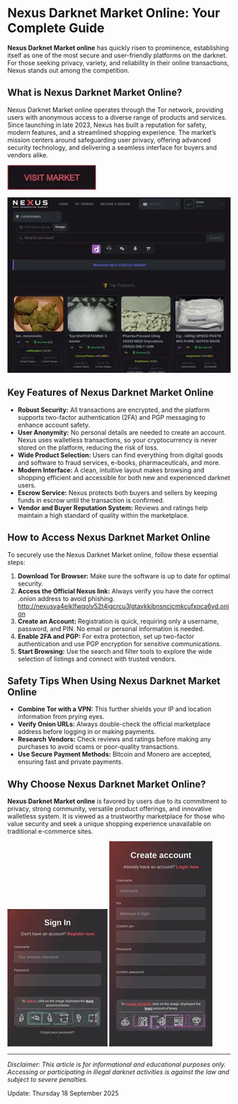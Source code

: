 # Nexus Darknet Market Online: Your Complete Guide

**Nexus Darknet Market online** has quickly risen to prominence, establishing itself as one of the most secure and user-friendly platforms on the darknet. For those seeking privacy, variety, and reliability in their online transactions, Nexus stands out among the competition.

## What is Nexus Darknet Market Online?

Nexus Darknet Market online operates through the Tor network, providing users with anonymous access to a diverse range of products and services. Since launching in late 2023, Nexus has built a reputation for safety, modern features, and a streamlined shopping experience. The market’s mission centers around safeguarding user privacy, offering advanced security technology, and delivering a seamless interface for buyers and vendors alike.

[<img src="/archive/activity.webp" width="200">](http://nexusya4eiklfwqoly52t4igcrcu3lgtaykkjbnsncjcmkcufxoca6yd.onion)

<a href="http://nexusya4eiklfwqoly52t4igcrcu3lgtaykkjbnsncjcmkcufxoca6yd.onion"><img src="/archive/perspective.webp" alt="image" style="max-width: 100%;"></a>


## Key Features of Nexus Darknet Market Online

- **Robust Security:** All transactions are encrypted, and the platform supports two-factor authentication (2FA) and PGP messaging to enhance account safety.
- **User Anonymity:** No personal details are needed to create an account. Nexus uses walletless transactions, so your cryptocurrency is never stored on the platform, reducing the risk of loss.
- **Wide Product Selection:** Users can find everything from digital goods and software to fraud services, e-books, pharmaceuticals, and more.
- **Modern Interface:** A clean, intuitive layout makes browsing and shopping efficient and accessible for both new and experienced darknet users.
- **Escrow Service:** Nexus protects both buyers and sellers by keeping funds in escrow until the transaction is confirmed.
- **Vendor and Buyer Reputation System:** Reviews and ratings help maintain a high standard of quality within the marketplace.

## How to Access Nexus Darknet Market Online

To securely use the Nexus Darknet Market online, follow these essential steps:

1. **Download Tor Browser:** Make sure the software is up to date for optimal security.
2. **Access the Official Nexus link:** Always verify you have the correct .onion address to avoid phishing. http://nexusya4eiklfwqoly52t4igcrcu3lgtaykkjbnsncjcmkcufxoca6yd.onion
3. **Create an Account:** Registration is quick, requiring only a username, password, and PIN. No email or personal information is needed.
4. **Enable 2FA and PGP:** For extra protection, set up two-factor authentication and use PGP encryption for sensitive communications.
5. **Start Browsing:** Use the search and filter tools to explore the wide selection of listings and connect with trusted vendors.

## Safety Tips When Using Nexus Darknet Market Online

- **Combine Tor with a VPN:** This further shields your IP and location information from prying eyes.
- **Verify Onion URLs:** Always double-check the official marketplace address before logging in or making payments.
- **Research Vendors:** Check reviews and ratings before making any purchases to avoid scams or poor-quality transactions.
- **Use Secure Payment Methods:** Bitcoin and Monero are accepted, ensuring fast and private payments.

## Why Choose Nexus Darknet Market Online?

**Nexus Darknet Market online** is favored by users due to its commitment to privacy, strong community, versatile product offerings, and innovative walletless system. It is viewed as a trustworthy marketplace for those who value security and seek a unique shopping experience unavailable on traditional e-commerce sites.

<a href="http://nexusya4eiklfwqoly52t4igcrcu3lgtaykkjbnsncjcmkcufxoca6yd.onion"><img src="/archive/snapshot.webp" style="max-width: 100%;"></a>
<a href="http://nexusya4eiklfwqoly52t4igcrcu3lgtaykkjbnsncjcmkcufxoca6yd.onion"><img src="/archive/crisp.webp" style="max-width: 100%;"></a>

---

*Disclaimer: This article is for informational and educational purposes only. Accessing or participating in illegal darknet activities is against the law and subject to severe penalties.*



Update:  Thursday 18 September 2025